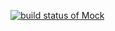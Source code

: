 [![build status of Mock](https://travis-ci.org/xeal3k/SSW567Git.svg?branch=Mock)](https://travis-ci.org/xeal3k/SSW567Git)
